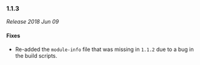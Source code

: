 ### 1.1.3

_Release 2018 Jun 09_

#### Fixes

- Re-added the `module-info` file that was missing in `1.1.2` due to a bug in the build scripts.